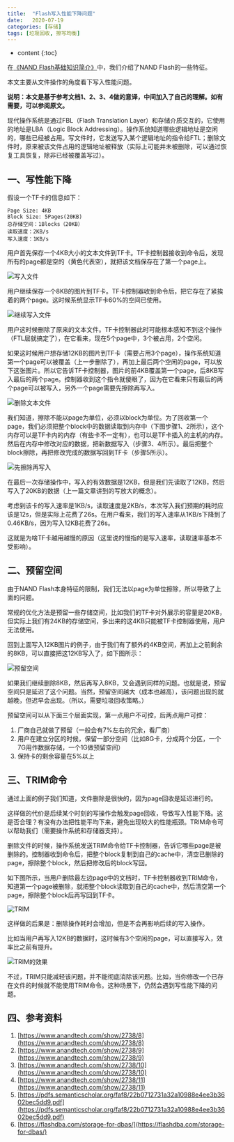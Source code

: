 ```yaml
---
title:  "Flash写入性能下降问题"  
date:   2020-07-19  
categories: [存储]
tags: [垃圾回收, 擦写均衡]
---
```


* content
{:toc}  

在[《NAND Flash基础知识简介》](http://tech.coderhuo.tech/posts/flash_basics/)中，我们介绍了NAND Flash的一些特征。

本文主要从文件操作的角度看下写入性能问题。





**说明：本文是基于参考文档1、2、3、4做的意译，中间加入了自己的理解。如有需要，可以参阅原文。**

现代操作系统是通过FBL（Flash Translation Layer）和存储介质交互的，它使用的地址是LBA（Logic Block Addressing）。操作系统知道哪些逻辑地址是空闲的，哪些已经被占用。写文件时，它发送写入某个逻辑地址的指令给FTL；删除文件时，原来被该文件占用的逻辑地址被释放（实际上可能并未被删除，可以通过恢复工具恢复，除非已经被覆盖写过）。

## 一、写性能下降 ##
  假设一个TF卡的信息如下：

    Page Size: 4KB
    Block Size: 5Pages(20KB)
    总存储空间：1Blocks（20KB）
    读取速度：2KB/s
    写入速度：1KB/s



  用户首先保存一个4KB大小的文本文件到TF卡。TF卡控制器接收到命令后，发现所有的page都是空的（黄色代表空），就把该文档保存在了第一个page上。

  ![写入文件](/2020-07-19-flash_write_performance/1.png)

  用户继续保存一个8KB的图片到TF卡。TF卡控制器收到命令后，把它存在了紧挨着的两个page。这时候系统显示TF卡60%的空间已使用。

  ![继续写入文件](/2020-07-19-flash_write_performance/2.png)


  用户这时候删除了原来的文本文件。TF卡控制器此时可能根本感知不到这个操作（FTL层就搞定了），在它看来，现在5个page中，3个被占用，2个空闲。

  如果这时候用户想存储12KB的图片到TF卡（需要占用3个page），操作系统知道第一个page可以被覆盖（上一步删除了），再加上最后两个空闲的page，可以放下这张图片。所以它告诉TF卡控制器，图片的前4KB覆盖第一个page，后8KB写入最后的两个page。控制器收到这个指令就傻眼了，因为在它看来只有最后的两个page可以被写入，另外一个page需要先擦除再写入。

  ![删除文本文件](/2020-07-19-flash_write_performance/3b.png)


  我们知道，擦除不能以page为单位，必须以block为单位。为了回收第一个page，我们必须把整个block中的数据读取到内存中（下图步骤1、2所示），这个内存可以是TF卡内的内存（有些卡不一定有），也可以是TF卡插入的主机的内存。然后在内存中修改对应的数据，把新数据写入（步骤3、4所示）。最后把整个block擦除，再把修改完成的数据写回到TF卡（步骤5所示）。

  ![先擦除再写入](2020-07-19-flash_write_performance/3.png)

  在最后一次存储操作中，写入的有效数据是12KB，但是我们先读取了12KB，然后写入了20KB的数据（上一篇文章讲到的写放大的概念）。

  考虑到该卡的写入速率是1KB/s，读取速度是2KB/s，本次写入我们预期的耗时应该是12s，但是实际上花费了26s。在用户看来，我们的写入速率从1KB/s下降到了0.46KB/s，因为写入12KB花费了26s。

  这就是为啥TF卡越用越慢的原因（这里说的慢指的是写入速率，读取速率基本不受影响）。


## 二、预留空间 ##

  由于NAND Flash本身特征的限制，我们无法以page为单位擦除，所以导致了上面的问题。

  常规的优化方法是预留一些存储空间，比如我们的TF卡对外展示的容量是20KB，但实际上我们有24KB的存储空间，多出来的这4KB只能被TF卡控制器使用，用户无法使用。

  回到上面写入12KB图片的例子，由于我们有了额外的4KB空间，再加上之前剩余的8KB，可以直接把这12KB写入了，如下图所示：

  ![预留空间](/2020-07-19-flash_write_performance/4.png)

  如果我们继续删除8KB，然后再写入8KB，又会遇到同样的问题。也就是说，预留空间只是延迟了这个问题。当然，预留空间越大（成本也越高），该问题出现的就越晚，但迟早会出现。（所以，需要垃圾回收策略。）

  预留空间可以从下面三个层面实现，第一点用户不可控，后两点用户可控：

  1. 厂商自己就做了预留（一般会有7%左右的冗余，看厂商）
  2. 用户在建立分区的时候，保留一部分空间（比如8G卡，分成两个分区，一个7G用作数据存储，一个1G做预留空间）
  3. 保持卡的剩余容量在5%以上


## 三、TRIM命令 ##

  通过上面的例子我们知道，文件删除是很快的，因为page回收是延迟进行的。  

  这样做的代价是后续某个时刻的写操作会触发page回收，导致写入性能下降。这是否合理？有没有办法把性能平均下来，避免出现较大的性能瓶颈。TRIM命令可以帮助我们（需要操作系统和存储器支持）。

  删除文件的时候，操作系统发送TRIM命令给TF卡控制器，告诉它哪些page是被删除的。控制器收到命令后，把整个block复制到自己的cache中，清空已删除的page，擦除整个block，然后把修改后的block写回。

  如下图所示，当用户删除最左边page中的文档时，TF卡控制器收到TRIM命令，知道第一个page被删除，就把整个block读取到自己的cache中，然后清空第一个page，擦除整个block后再写回到TF卡。

  ![TRIM](/2020-07-19-flash_write_performance/trim3.png)

  这样做的后果是：删除操作耗时会增加，但是不会再影响后续的写入操作。

  比如当用户再写入12KB的数据时，这时候有3个空闲的page，可以直接写入，效率比之前有提升。

  ![TRIM的效果](/2020-07-19-flash_write_performance/trim4.png)

  不过，TRIM只能减轻该问题，并不能彻底消除该问题。比如，当你修改一个已存在文件的时候就不能使用TRIM命令。这种场景下，仍然会遇到写性能下降的问题。


## 四、参考资料 ##

1. [https://www.anandtech.com/show/2738/8](https://www.anandtech.com/show/2738/8)
2. [https://www.anandtech.com/show/2738/9](https://www.anandtech.com/show/2738/9)
3. [https://www.anandtech.com/show/2738/10](https://www.anandtech.com/show/2738/10)
4. [https://www.anandtech.com/show/2738/11](https://www.anandtech.com/show/2738/11)
5. [https://pdfs.semanticscholar.org/faf8/22b0712731a32a10988e4ee3b3602bec5dd9.pdf](https://pdfs.semanticscholar.org/faf8/22b0712731a32a10988e4ee3b3602bec5dd9.pdf)
6. [https://flashdba.com/storage-for-dbas/](https://flashdba.com/storage-for-dbas/)
